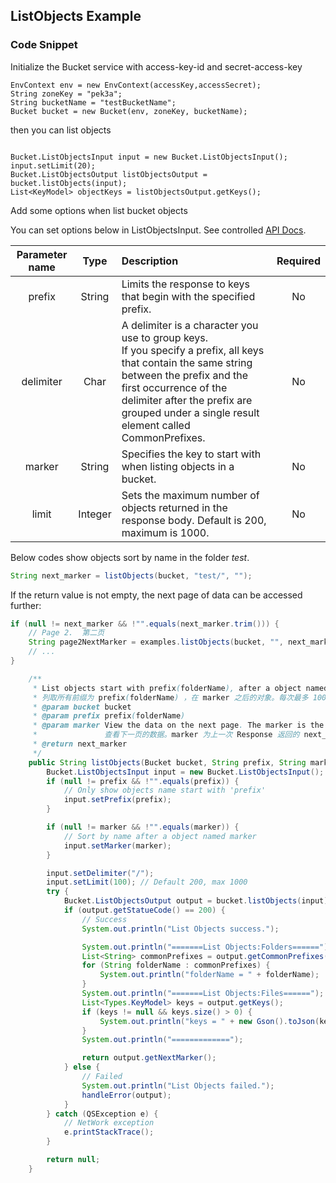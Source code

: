 ## ListObjects Example

### Code Snippet

Initialize the Bucket service with access-key-id and secret-access-key

```
EnvContext env = new EnvContext(accessKey,accessSecret);
String zoneKey = "pek3a";
String bucketName = "testBucketName";
Bucket bucket = new Bucket(env, zoneKey, bucketName);

```

then you can list objects

```

Bucket.ListObjectsInput input = new Bucket.ListObjectsInput();
input.setLimit(20);
Bucket.ListObjectsOutput listObjectsOutput = bucket.listObjects(input);
List<KeyModel> objectKeys = listObjectsOutput.getKeys();

```

Add some options when list bucket objects

You can set options below in ListObjectsInput. See controlled [API Docs](https://docs.qingcloud.com/qingstor/api/bucket/get).

| Parameter name |  Type   | Description                                                                                                                                                                                                                                                         | Required |
| :------------: | :-----: | :------------------------------------------------------------------------------------------------------------------------------------------------------------------------------------------------------------------------------------------------------------------ | :------: |
|     prefix     | String  | Limits the response to keys that begin with the specified prefix.                                                                                                                                                                                                   |    No    |
|   delimiter    |  Char   | A delimiter is a character you use to group keys.<br/>If you specify a prefix, all keys that contain the same string between the prefix and the first occurrence of the delimiter after the prefix are grouped under a single result element called CommonPrefixes. |    No    |
|     marker     | String  | Specifies the key to start with when listing objects in a bucket.                                                                                                                                                                                                   |    No    |
|     limit      | Integer | Sets the maximum number of objects returned in the response body. Default is 200, maximum is 1000.                                                                                                                                                                  |    No    |

Below codes show objects sort by name in the folder _test_.

```java
String next_marker = listObjects(bucket, "test/", "");
```

If the return value is not empty, the next page of data can be accessed further:

```Java
if (null != next_marker && !"".equals(next_marker.trim())) {
    // Page 2.  第二页
    String page2NextMarker = examples.listObjects(bucket, "", next_marker);
    // ...
}
```

```Java
    /**
     * List objects start with prefix(folderName), after a object named marker. Limit up to 100 data.
     * 列取所有前缀为 prefix(folderName) ，在 marker 之后的对象。每次最多 100 条数据。
     * @param bucket bucket
     * @param prefix prefix(folderName)
     * @param marker View the data on the next page. The marker is the value of next_marker returned by the last Response
     *               查看下一页的数据。marker 为上一次 Response 返回的 next_marker 的值
     * @return next_marker
     */
    public String listObjects(Bucket bucket, String prefix, String marker) {
        Bucket.ListObjectsInput input = new Bucket.ListObjectsInput();
        if (null != prefix && !"".equals(prefix)) {
            // Only show objects name start with 'prefix'
            input.setPrefix(prefix);
        }

        if (null != marker && !"".equals(marker)) {
            // Sort by name after a object named marker
            input.setMarker(marker);
        }

        input.setDelimiter("/");
        input.setLimit(100); // Default 200, max 1000
        try {
            Bucket.ListObjectsOutput output = bucket.listObjects(input);
            if (output.getStatueCode() == 200) {
                // Success
                System.out.println("List Objects success.");

                System.out.println("=======List Objects:Folders======");
                List<String> commonPrefixes = output.getCommonPrefixes();
                for (String folderName : commonPrefixes) {
                    System.out.println("folderName = " + folderName);
                }
                System.out.println("=======List Objects:Files======");
                List<Types.KeyModel> keys = output.getKeys();
                if (keys != null && keys.size() > 0) {
                    System.out.println("keys = " + new Gson().toJson(keys));
                }
                System.out.println("=============");

                return output.getNextMarker();
            } else {
                // Failed
                System.out.println("List Objects failed.");
                handleError(output);
            }
        } catch (QSException e) {
            // NetWork exception
            e.printStackTrace();
        }

        return null;
    }
```

